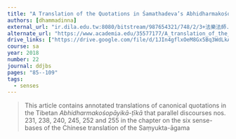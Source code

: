 ```yaml
---
title: "A Translation of the Quotations in Śamathadeva’s Abhidharmakośopāyikā-ṭīkā Parallel to Chinese Saṃyukta-āgama Discourses 231, 238, 240, 245, 252 and 255"
authors: [dhammadinna]
external_url: "ir.dila.edu.tw:8080/bitstream/987654321/748/2/3+法樂法師.pdf"
alternate_url: "https://www.academia.edu/35577177/A_translation_of_the_quotations_in_Śamathadevas_Abhidharmakośopāyikā_ṭīkā_parallel_to_the_Chinese_Saṃyukta_āgama_discourses_231_238_240_245_252_and_255"
drive_links: ["https://drive.google.com/file/d/1JIn4gflxOeM8Gx5Bq3WdLkAWQc8RF4vH/view?usp=drivesdk"]
course: sa
year: 2018
number: 22
journal: ddjbs
pages: "85--109"
tags:
  - senses
---
```


> This article contains annotated translations of canonical quotations in the Tibetan *Abhidharmakośopāyikā-ṭīkā* that parallel discourses nos. 231, 238, 240, 245, 252 and 255 in the chapter on the six sense-bases of the Chinese translation of the Saṃyukta-āgama


